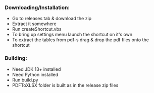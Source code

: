 ### Downloading/Installation:
 - Go to releases tab & download the zip
 - Extract it somewhere
 - Run createShortcut.vbs
 - To bring up settings menu launch the shortcut on it's own
 - To extract the tables from pdf-s drag & drop the pdf files onto the shortcut
 
### Building:
 - Need JDK 13+ installed
 - Need Python installed
 - Run build.py
 - PDFToXLSX folder is built as in the release zip files